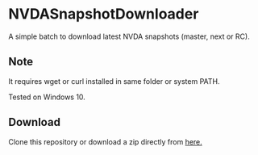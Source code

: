 # NVDASnapshotDownloader

A simple batch to download latest NVDA snapshots (master, next or RC).

## Note

It requires wget or curl installed in same folder or system PATH.

Tested on Windows 10.

## Download

Clone this repository or download a zip directly from [here.](https://codeload.github.com/ABuffEr/NVDASnapshotDownloader/zip/master)
